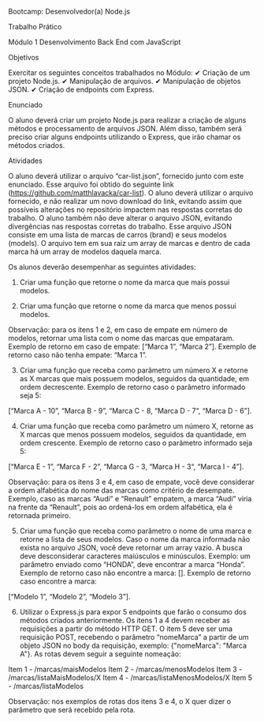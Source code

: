 Bootcamp: Desenvolvedor(a) Node.js

Trabalho Prático

Módulo 1 Desenvolvimento Back End com JavaScript

Objetivos

Exercitar os seguintes conceitos trabalhados no Módulo:
✔ Criação de um projeto Node.js.
✔ Manipulação de arquivos.
✔ Manipulação de objetos JSON.
✔ Criação de endpoints com Express.

Enunciado

O aluno deverá criar um projeto Node.js para realizar a criação de alguns métodos e
processamento de arquivos JSON. Além disso, também será preciso criar alguns endpoints
utilizando o Express, que irão chamar os métodos criados.

Atividades

O aluno deverá utilizar o arquivo “car-list.json”, fornecido junto com este enunciado. Esse arquivo
foi obtido do seguinte link (https://github.com/matthlavacka/car-list). O aluno deverá utilizar o
arquivo fornecido, e não realizar um novo download do link, evitando assim que possíveis
alterações no repositório impactem nas respostas corretas do trabalho. O aluno também não deve
alterar o arquivo JSON, evitando divergências nas respostas corretas do trabalho.
Esse arquivo JSON consiste em uma lista de marcas de carros (brand) e seus modelos (models). O
arquivo tem em sua raiz um array de marcas e dentro de cada marca há um array de modelos
daquela marca.

Os alunos deverão desempenhar as seguintes atividades:

1. Criar uma função que retorne o nome da marca que mais possui modelos.

3. Criar uma função que retorne o nome da marca que menos possui modelos.


Observação: para os itens 1 e 2, em caso de empate em número de modelos, retornar uma
lista com o nome das marcas que empataram. Exemplo de retorno em caso de empate: [“Marca 1”,
“Marca 2”]. Exemplo de retorno caso não tenha empate: “Marca 1”.

3. Criar uma função que receba como parâmetro um número X e retorne as X marcas que
mais possuem modelos, seguidos da quantidade, em ordem decrescente. Exemplo de
retorno caso o parâmetro informado seja 5:

[“Marca A - 10”, “Marca B - 9”, “Marca C - 8, “Marca D - 7“, “Marca D - 6”].

4. Criar uma função que receba como parâmetro um número X, retorne as X marcas que
menos possuem modelos, seguidos da quantidade, em ordem crescente. Exemplo de
retorno caso o parâmetro informado seja 5:

[“Marca E - 1”, “Marca F - 2”, “Marca G - 3, “Marca H - 3“, “Marca I - 4”].

Observação: para os itens 3 e 4, em caso de empate, você deve considerar a ordem alfabética
do nome das marcas como critério de desempate. Exemplo, caso as marcas “Audi” e “Renault”
empatem, a marca “Audi” viria na frente da “Renault”, pois ao ordená-los em ordem alfabética,
ela é retornada primeiro.

5. Criar uma função que receba como parâmetro o nome de uma marca e retorne a lista de
seus modelos. Caso o nome da marca informada não exista no arquivo JSON, você deve
retornar um array vazio. A busca deve desconsiderar caracteres maiúsculos e minúsculos.
Exemplo: um parâmetro enviado como “HONDA”, deve encontrar a marca “Honda”.
Exemplo de retorno caso não encontre a marca: []. Exemplo de retorno caso encontre a
marca:

[“Modelo 1”, “Modelo 2”, “Modelo 3”].

6. Utilizar o Express.js para expor 5 endpoints que farão o consumo dos métodos criados
anteriormente. Os itens 1 a 4 devem receber as requisições a partir do método HTTP GET. O
item 5 deve ser uma requisição POST, recebendo o parâmetro “nomeMarca” a partir de um
objeto JSON no body da requisição, exemplo: {"nomeMarca": "Marca A"}. As rotas devem
seguir a seguinte nomeação:

Item 1 - /marcas/maisModelos
Item 2 - /marcas/menosModelos
Item 3 - /marcas/listaMaisModelos/X
Item 4 - /marcas/listaMenosModelos/X
Item 5 - /marcas/listaModelos

Observação: nos exemplos de rotas dos itens 3 e 4, o X quer dizer o parâmetro que será
recebido pela rota.
